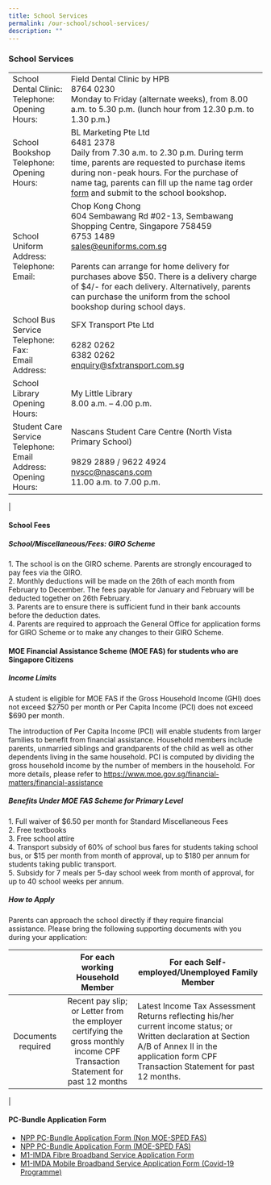 ```yaml
---
title: School Services
permalink: /our-school/school-services/
description: ""
---
```

### School Services

|  |  |
|---|---|
| School Dental Clinic: <br>  Telephone: <br> Opening Hours: | Field Dental Clinic by HPB  <br> 8764 0230 <br>Monday to Friday (alternate weeks), from 8.00 a.m. to 5.30 p.m. (lunch hour from 12.30 p.m. to 1.30 p.m.) |
| School Bookshop  Telephone: <br> Opening Hours: | BL Marketing Pte Ltd <br>  6481 2378 <br> Daily from 7.30 a.m. to 2.30 p.m. During term time, parents are requested to purchase items during non-peak hours. For the purchase of name tag, parents can fill up the name tag order [form](/files/nametag%20order.pdf) and submit to the school bookshop. |
| School Uniform <br>  Address: <br> Telephone: <br> Email: <br> | Chop Kong Chong <br>  604 Sembawang Rd #02-13, Sembawang Shopping Centre, Singapore 758459 <br> 6753 1489  <br>sales@euniforms.com.sg <br>  <br>Parents can arrange for home delivery for purchases above $50. There is a delivery charge of $4/- for each delivery. Alternatively, parents can purchase the uniform from the school bookshop during school days. |
| School Bus Service  Telephone: <br> Fax: <br> Email Address: | SFX Transport Pte Ltd <br> <br> 6282 0262 <br> 6382 0262 <br> enquiry@sfxtransport.com.sg |
| School Library <br> Opening Hours: | My Little Library <br> 8.00 a.m. – 4.00 p.m. |
| Student Care Service  Telephone: <br> Email Address: <br> Opening Hours: | Nascans Student Care Centre (North Vista Primary School) <br> <br> 9829 2889 / 9622 4924 <br> nvscc@nascans.com <br>11.00 a.m. to 7.00 p.m. |
|

#### School Fees 

##### School/Miscellaneous/Fees: GIRO Scheme

1\. The school is on the GIRO scheme. Parents are strongly encouraged to pay fees via the GIRO. <br>
2\. Monthly deductions will be made on the 26th of each month from February to December. The fees payable for January and February will be deducted together on 26th February.   <br>
3\. Parents are to ensure there is sufficient fund in their bank accounts before the deduction dates. <br>
4\. Parents are required to approach the General Office for application forms for GIRO Scheme or to make any changes to their GIRO Scheme.

#### MOE Financial Assistance Scheme (MOE FAS) for students who are Singapore Citizens

##### Income Limits

A student is eligible for MOE FAS if the Gross Household Income (GHI) does not exceed $2750 per month or Per Capita Income (PCI) does not exceed $690 per month.

The introduction of Per Capita Income (PCI) will enable students from larger families to benefit from financial assistance. Household members include parents, unmarried siblings and grandparents of the child as well as other dependents living in the same household. PCI is computed by dividing the gross household income by the number of members in the household. For more details, please refer to https://www.moe.gov.sg/financial-matters/financial-assistance

##### Benefits Under MOE FAS Scheme for Primary Level

1. Full waiver of $6.50 per month for Standard Miscellaneous Fees <br>
2\. Free textbooks <br>
3\. Free school attire <br>
4\. Transport subsidy of 60% of school bus fares for students taking school bus, or $15 per month from month of approval, up to $180 per annum for students taking public transport. <br>
5\. Subsidy for 7 meals per 5-day school week from month of approval, for up to 40 school weeks per annum. <br>

##### How to Apply

Parents can approach the school directly if they require financial assistance.
Please bring the following supporting documents with you during your application:

|  | For each working Household Member | For each Self-employed/Unemployed Family Member |
|:---:|:---:|---|
| Documents required | Recent pay slip; or Letter from the employer certifying the gross monthly income CPF Transaction Statement for past 12 months  | Latest Income Tax Assessment Returns reflecting his/her current income status; or Written declaration at Section A/B of Annex II in the application form CPF Transaction Statement for past 12 months. |
|

#### PC-Bundle Application Form
* [NPP PC-Bundle Application Form (Non MOE-SPED FAS)](/files/NPP%20PC-Bundle%20Application%20Form%20(Non%20MOE-SPED%20FAS).pdf)
* [NPP PC-Bundle Application Form (MOE-SPED FAS)](/files/NPP%20PC-Bundle%20Application%20Form%20(MOE-SPED%20FAS).pdf)
* [M1-IMDA Fibre Broadband Service Application Form](/files/M1-IMDA%20Fibre%20Broadband%20Service%20Application%20Form.pdf)
* [M1-IMDA Mobile Broadband Service Application Form (Covid-19 Programme)](/files/M1-IMDA%20Mobile%20Broadband%20Service%20Application%20Form%20(Covid-19%20Programme).pdf)